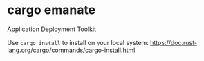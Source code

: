 # cargo emanate

Application Deployment Toolkit

Use `cargo install` to install on your local system: https://doc.rust-lang.org/cargo/commands/cargo-install.html